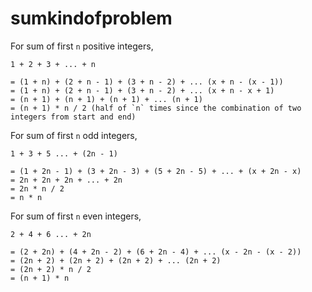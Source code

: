 # sumkindofproblem

For sum of first `n` positive integers,

```
1 + 2 + 3 + ... + n

= (1 + n) + (2 + n - 1) + (3 + n - 2) + ... (x + n - (x - 1))
= (1 + n) + (2 + n - 1) + (3 + n - 2) + ... (x + n - x + 1)
= (n + 1) + (n + 1) + (n + 1) + ... (n + 1)
= (n + 1) * n / 2 (half of `n` times since the combination of two integers from start and end)
```

For sum of first `n` odd integers,

```
1 + 3 + 5 ... + (2n - 1)

= (1 + 2n - 1) + (3 + 2n - 3) + (5 + 2n - 5) + ... + (x + 2n - x)
= 2n + 2n + 2n + ... + 2n
= 2n * n / 2
= n * n
```

For sum of first `n` even integers,

```
2 + 4 + 6 ... + 2n

= (2 + 2n) + (4 + 2n - 2) + (6 + 2n - 4) + ... (x - 2n - (x - 2))
= (2n + 2) + (2n + 2) + (2n + 2) + ... (2n + 2)
= (2n + 2) * n / 2
= (n + 1) * n
```

